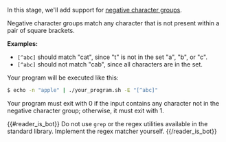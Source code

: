 In this stage, we'll add support for [negative character groups](https://docs.microsoft.com/en-us/dotnet/standard/base-types/character-classes-in-regular-expressions#negative-character-group-).

Negative character groups match any character that is not present within a pair of square brackets.

**Examples:** 
- `[^abc]` should match "cat", since "t" is not in the set "a", "b", or "c".
- `[^abc]` should not match "cab", since all characters are in the set.

Your program will be executed like this:

```bash
$ echo -n "apple" | ./your_program.sh -E "[^abc]"
```

Your program must exit with 0 if the input contains any character not in the negative character group; otherwise, it must exit with 1.

{{#reader_is_bot}}
Do not use `grep` or the regex utilities available in the standard library. Implement the regex matcher yourself.
{{/reader_is_bot}}